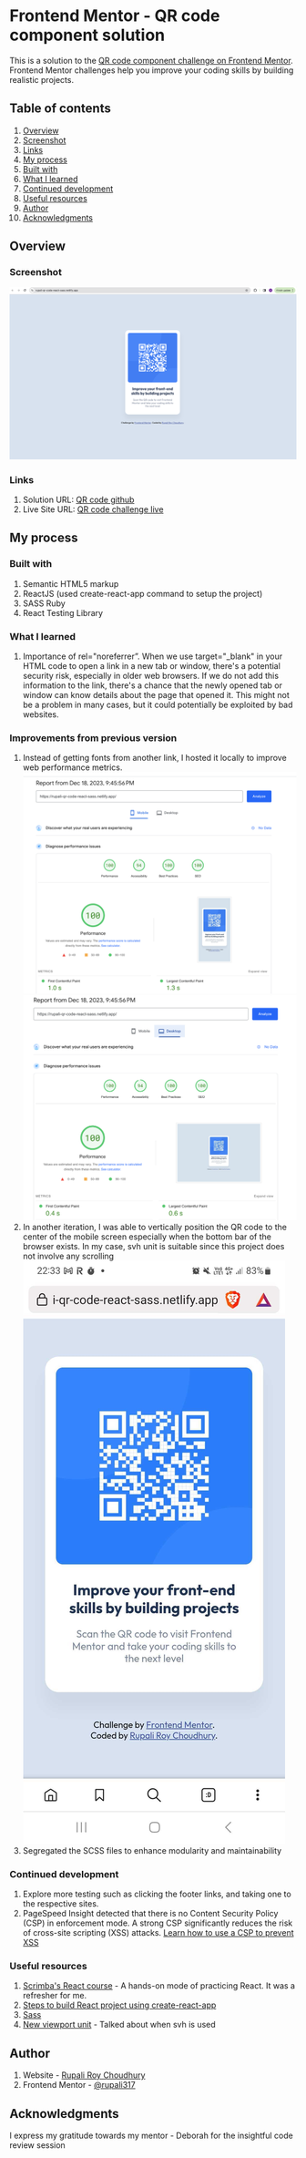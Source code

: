 
# Frontend Mentor - QR code component solution

This is a solution to the [QR code component challenge on Frontend Mentor](https://www.frontendmentor.io/challenges/qr-code-component-iux_sIO_H). Frontend Mentor challenges help you improve your coding skills by building realistic projects.

  
## Table of contents

1) [Overview](#overview)
2) [Screenshot](#screenshot)
3) [Links](#links)
4) [My process](#my-process)
5) [Built with](#built-with)
6) [What I learned](#what-i-learned)
7) [Continued development](#continued-development)
8) [Useful resources](#useful-resources)
9) [Author](#author)
10) [Acknowledgments](#acknowledgments)
  

## Overview

### Screenshot

![QR code component screenshot](https://github.com/rupali317/qr-code-challenge-react-sass/blob/main/public/images/QR%20code%20challenge%20screenshot.png)


### Links

1) Solution URL: [QR code github](https://github.com/rupali317/qr-code-challenge-react-sass)
2) Live Site URL: [QR code challenge live](https://rupali-qr-code-react-sass.netlify.app/)


## My process

### Built with

1) Semantic HTML5 markup
2) ReactJS (used create-react-app command to setup the project)
3) SASS Ruby
4) React Testing Library


### What I learned
  
1) Importance of rel="noreferrer”. When we use target="_blank" in your HTML code to open a link in a new tab or window, there's a potential security risk, especially in older web browsers. If we do not add this information to the link, there's a chance that the newly opened tab or window can know details about the page that opened it. This might not be a problem in many cases, but it could potentially be exploited by bad websites.


### Improvements from previous version

1) Instead of getting fonts from another link, I hosted it locally to improve web performance metrics.
![PageSpeed Insights mobile](https://github.com/rupali317/qr-code-challenge-react-sass/blob/main/public/images/PageSpeed%20Insights%20mobile.png)
![PageSpeed Insights desktop](https://github.com/rupali317/qr-code-challenge-react-sass/blob/main/public/images/PageSpeed%20Insights%20desktop.png)
2) In another iteration, I was able to vertically position the QR code to the center of the mobile screen especially when the bottom bar of the browser exists. In my case, svh unit is suitable since this project does not involve any scrolling
![QR code mobile version](https://github.com/rupali317/qr-code-challenge-react-sass/blob/main/public/images/QR%20code%20mobile%20version.jpg)
3) Segregated the SCSS files to enhance modularity and maintainability 


### Continued development

1) Explore more testing such as clicking the footer links, and taking one to the respective sites.
2) PageSpeed Insight detected that there is no Content Security Policy (CSP) in enforcement mode. A strong CSP significantly reduces the risk of cross-site scripting (XSS) attacks. [Learn how to use a CSP to prevent XSS](https://developer.chrome.com/docs/lighthouse/best-practices/csp-xss/?utm_source=lighthouse&utm_medium=lr)
  

### Useful resources

1) [Scrimba's React course](https://scrimba.com/learn/learnreact) - A hands-on mode of practicing React. It was a refresher for me.
2) [Steps to build React project using create-react-app](https://radixweb.com/blog/steps-to-build-react-project-with-create-react-app)
3) [Sass](https://sass-lang.com/)
4) [New viewport unit](https://ishadeed.com/article/new-viewport-units/#:~:text=Be%20careful%20with%20the%20dvh,is%20scrolling%20up%20or%20down.) - Talked about when svh is used
  

## Author  

1) Website - [Rupali Roy Choudhury](https://www.linkedin.com/in/rupali-rc/)
2) Frontend Mentor - [@rupali317](https://www.frontendmentor.io/profile/rupali317)
 

## Acknowledgments

I express my gratitude towards my mentor - Deborah for the insightful code review session
